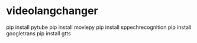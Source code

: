 # videolangchanger
pip install pytube
pip install moviepy
pip install sppechrecognition
pip install googletrans
pip install gtts

